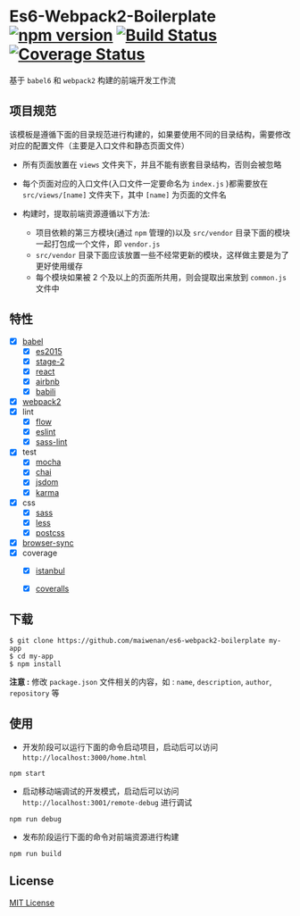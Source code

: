 # Es6-Webpack2-Boilerplate [![npm version](https://badge.fury.io/js/es6-webpack2-boilerplate.svg)](https://badge.fury.io/js/es6-webpack2-boilerplate) [![Build Status](https://travis-ci.org/maiwenan/es6-webpack2-boilerplate.svg?branch=master)](https://travis-ci.org/maiwenan/es6-webpack2-boilerplate) [![Coverage Status](https://coveralls.io/repos/github/maiwenan/es6-webpack2-boilerplate/badge.svg?branch=master)](https://coveralls.io/github/maiwenan/es6-webpack2-boilerplate?branch=master)

基于 `babel6` 和 `webpack2` 构建的前端开发工作流


## 项目规范

该模板是遵循下面的目录规范进行构建的，如果要使用不同的目录结构，需要修改对应的配置文件（主要是入口文件和静态页面文件）

* 所有页面放置在 `views` 文件夹下，并且不能有嵌套目录结构，否则会被忽略
* 每个页面对应的入口文件(入口文件一定要命名为 `index.js` )都需要放在 `src/views/[name]` 文件夹下，其中 `[name]` 为页面的文件名
* 构建时，提取前端资源遵循以下方法:

  * 项目依赖的第三方模块(通过 `npm` 管理的)以及 `src/vendor` 目录下面的模块一起打包成一个文件，即 `vendor.js`
  * `src/vendor` 目录下面应该放置一些不经常更新的模块，这样做主要是为了更好使用缓存
  * 每个模块如果被 2 个及以上的页面所共用，则会提取出来放到 `common.js` 文件中


## 特性

* [x] [babel](https://babeljs.io)
  * [x] [es2015](http://babeljs.io/docs/plugins/preset-es2015)
  * [x] [stage-2](https://babeljs.io/docs/plugins/preset-stage-2)
  * [x] [react](https://babeljs.io/docs/plugins/preset-react)
  * [x] [airbnb](https://github.com/airbnb/babel-preset-airbnb)
  * [x] [babili](https://github.com/babel/babili)
* [x] [webpack2](https://github.com/webpack/webpack)
* [x] lint
  * [x] [flow](https://flowtype.org/)
  * [x] [eslint](http://eslint.org/)
  * [x] [sass-lint](https://github.com/sasstools/sass-lint)
* [x] test
  * [x] [mocha](https://mochajs.org)
  * [x] [chai](http://chaijs.com)
  * [x] [jsdom](https://github.com/tmpvar/jsdom)
  * [x] [karma](https://karma-runner.github.io/1.0/index.html)
* [x] css
  * [x] [sass](http://sass-lang.com)
  * [x] [less](http://lesscss.org)
  * [x] [postcss](http://postcss.org)
* [x] [browser-sync](https://www.browsersync.io)
* [x] coverage
  * [x] [istanbul](https://github.com/gotwarlost/istanbul)
  * [x] [coveralls](https://github.com/nickmerwin/node-coveralls)


## 下载

```
$ git clone https://github.com/maiwenan/es6-webpack2-boilerplate my-app
$ cd my-app
$ npm install
```

**注意 :** 修改 `package.json` 文件相关的内容，如 : `name`, `description`, `author`, `repository` 等


## 使用

* 开发阶段可以运行下面的命令启动项目，启动后可以访问 `http://localhost:3000/home.html`

```
npm start
```

* 启动移动端调试的开发模式，启动后可以访问 `http://localhost:3001/remote-debug` 进行调试

```
npm run debug
```

* 发布阶段运行下面的命令对前端资源进行构建

```
npm run build
```


## License

[MIT License](https://github.com/maiwenan/es6-webpack2-boilerplate/blob/master/LICENSE)
